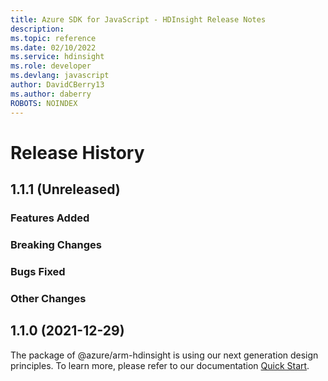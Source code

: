 ```yaml
---
title: Azure SDK for JavaScript - HDInsight Release Notes
description: 
ms.topic: reference
ms.date: 02/10/2022
ms.service: hdinsight
ms.role: developer
ms.devlang: javascript
author: DavidCBerry13
ms.author: daberry
ROBOTS: NOINDEX
---
```

# Release History

## 1.1.1 (Unreleased)

### Features Added

### Breaking Changes

### Bugs Fixed

### Other Changes

## 1.1.0 (2021-12-29)

The package of @azure/arm-hdinsight is using our next generation design principles. To learn more, please refer to our documentation [Quick Start](https://aka.ms/js-track2-quickstart).

